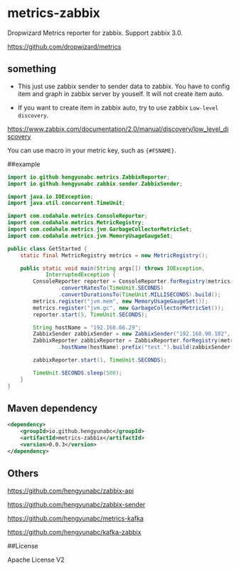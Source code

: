 # metrics-zabbix
Dropwizard Metrics reporter for zabbix. Support zabbix 3.0.

https://github.com/dropwizard/metrics

## something

* This just use zabbix sender to sender data to zabbix. You have to config item and graph in zabbix server by youself.
It will not create item auto.

* If you want to create item in zabbix auto, try to use zabbix `Low-level discovery`.

https://www.zabbix.com/documentation/2.0/manual/discovery/low_level_discovery

You can use macro in your metric key, such as `{#FSNAME}`.

##example
```java
import io.github.hengyunabc.metrics.ZabbixReporter;
import io.github.hengyunabc.zabbix.sender.ZabbixSender;

import java.io.IOException;
import java.util.concurrent.TimeUnit;

import com.codahale.metrics.ConsoleReporter;
import com.codahale.metrics.MetricRegistry;
import com.codahale.metrics.jvm.GarbageCollectorMetricSet;
import com.codahale.metrics.jvm.MemoryUsageGaugeSet;

public class GetStarted {
	static final MetricRegistry metrics = new MetricRegistry();

	public static void main(String args[]) throws IOException,
			InterruptedException {
		ConsoleReporter reporter = ConsoleReporter.forRegistry(metrics)
				.convertRatesTo(TimeUnit.SECONDS)
				.convertDurationsTo(TimeUnit.MILLISECONDS).build();
		metrics.register("jvm.mem", new MemoryUsageGaugeSet());
		metrics.register("jvm.gc", new GarbageCollectorMetricSet());
		reporter.start(5, TimeUnit.SECONDS);

		String hostName = "192.168.66.29";
		ZabbixSender zabbixSender = new ZabbixSender("192.168.90.102", 10051);
		ZabbixReporter zabbixReporter = ZabbixReporter.forRegistry(metrics)
				.hostName(hostName).prefix("test.").build(zabbixSender);

		zabbixReporter.start(1, TimeUnit.SECONDS);

		TimeUnit.SECONDS.sleep(500);
	}
}
```

## Maven dependency

```xml
<dependency>
    <groupId>io.github.hengyunabc</groupId>
    <artifactId>metrics-zabbix</artifactId>
    <version>0.0.3</version>
</dependency>
```

## Others

https://github.com/hengyunabc/zabbix-api

https://github.com/hengyunabc/zabbix-sender

https://github.com/hengyunabc/metrics-kafka

https://github.com/hengyunabc/kafka-zabbix

##License

Apache License V2
